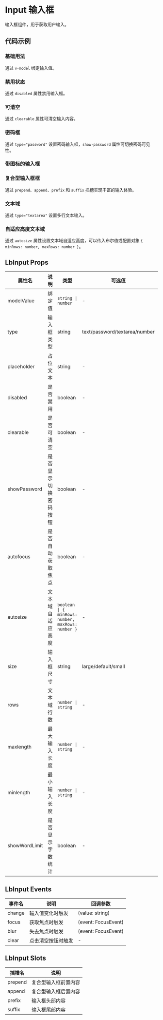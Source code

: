 # Input 输入框

输入框组件，用于获取用户输入。

## 代码示例

### 基础用法

通过 `v-model` 绑定输入值。

<preview path="./demos/BasicUsage.vue"></preview>

### 禁用状态

通过 `disabled` 属性禁用输入框。

<preview path="./demos/DisabledState.vue"></preview>

### 可清空

通过 `clearable` 属性可清空输入内容。

<preview path="./demos/Clearable.vue"></preview>

### 密码框

通过 `type="password"` 设置密码输入框，`show-password` 属性可切换密码可见性。

<preview path="./demos/Password.vue"></preview>

### 带图标的输入框

<preview path="./demos/InputWithIcon.vue"></preview>

### 复合型输入框框

通过 `prepend`、`append`、`prefix` 和 `suffix` 插槽实现丰富的输入体验。

<preview path="./demos/InputWithSlots.vue"></preview>

### 文本域

通过 `type="textarea"` 设置多行文本输入。

<preview path="./demos/Textarea.vue"></preview>

### 自适应高度文本域

通过 `autosize` 属性设置文本域自适应高度，可以传入布尔值或配置对象 `{ minRows: number, maxRows: number }`。

<preview path="./demos/AutosizeTextarea.vue"></preview>

## LbInput Props

<table cellspacing="0" cellpadding="5">
  <colgroup>
    <col style="width: 10%;">
    <col style="width: 20%;">
    <col style="width: 50%;">
    <col style="width: 10%;">
    <col style="width: 10%;">
  </colgroup>
  <thead>
    <tr>
      <th>属性名</th>
      <th>说明</th>
      <th>类型</th>
      <th>可选值</th>
      <th>默认值</th>
    </tr>
  </thead>
  <tbody>
    <tr>
      <td>modelValue</td>
      <td>绑定值</td>
      <td><code>string | number</code></td>
      <td>-</td>
      <td>''</td>
    </tr>
    <tr>
      <td>type</td>
      <td>输入框类型</td>
      <td>string</td>
      <td>text/password/textarea/number</td>
      <td>'text'</td>
    </tr>
    <tr>
      <td>placeholder</td>
      <td>占位文本</td>
      <td>string</td>
      <td>-</td>
      <td>-</td>
    </tr>
    <tr>
      <td>disabled</td>
      <td>是否禁用</td>
      <td>boolean</td>
      <td>-</td>
      <td>false</td>
    </tr>
    <tr>
      <td>clearable</td>
      <td>是否可清空</td>
      <td>boolean</td>
      <td>-</td>
      <td>false</td>
    </tr>
    <tr>
      <td>showPassword</td>
      <td>是否显示切换密码按钮</td>
      <td>boolean</td>
      <td>-</td>
      <td>false</td>
    </tr>
    <tr>
      <td>autofocus</td>
      <td>是否自动获取焦点</td>
      <td>boolean</td>
      <td>-</td>
      <td>false</td>
    </tr>
    <tr>
      <td>autosize</td>
      <td>文本域自适应高度</td>
      <td><code>boolean | { minRows: number, maxRows: number }</code></td>
      <td>-</td>
      <td>false</td>
    </tr>
    <tr>
      <td>size</td>
      <td>输入框尺寸</td>
      <td>string</td>
      <td>large/default/small</td>
      <td>'default'</td>
    </tr>
    <tr>
      <td>rows</td>
      <td>文本域行数</td>
      <td><code>number | string</code></td>
      <td>-</td>
      <td>2</td>
    </tr>
    <tr>
      <td>maxlength</td>
      <td>最大输入长度</td>
      <td><code>number | string</code></td>
      <td>-</td>
      <td>-</td>
    </tr>
    <tr>
      <td>minlength</td>
      <td>最小输入长度</td>
      <td><code>number | string</code></td>
      <td>-</td>
      <td>-</td>
    </tr>
    <tr>
      <td>showWordLimit</td>
      <td>是否显示字数统计</td>
      <td>boolean</td>
      <td>-</td>
      <td>false</td>
    </tr>
  </tbody>
</table>

## LbInput Events

| 事件名 | 说明               | 回调参数            |
| ------ | ------------------ | ------------------- |
| change | 输入值变化时触发   | (value: string)     |
| focus  | 获取焦点时触发     | (event: FocusEvent) |
| blur   | 失去焦点时触发     | (event: FocusEvent) |
| clear  | 点击清空按钮时触发 | -                   |

## LbInput Slots

| 插槽名  | 说明           |
| ------- | -------------- |
| prepend | 复合型输入框前置内容 |
| append  | 复合型输入框后置内容 |
| prefix  | 输入框头部内容 |
| suffix  | 输入框尾部内容 |
